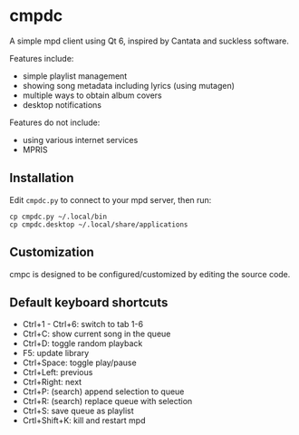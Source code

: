 # cmpdc
A simple mpd client using Qt 6, inspired by Cantata and suckless software.

Features include:
- simple playlist management
- showing song metadata including lyrics (using mutagen)
- multiple ways to obtain album covers
- desktop notifications

Features do not include:
- using various internet services
- MPRIS

## Installation
Edit ``cmpdc.py`` to connect to your mpd server, then run:
```
cp cmpdc.py ~/.local/bin
cp cmpdc.desktop ~/.local/share/applications
```

## Customization
cmpc is designed to be configured/customized by editing the source code.

## Default keyboard shortcuts
- Ctrl+1 - Ctrl+6: switch to tab 1-6
- Ctrl+C: show current song in the queue
- Ctrl+D: toggle random playback
- F5: update library
- Ctrl+Space: toggle play/pause
- Ctrl+Left: previous
- Ctrl+Right: next
- Ctrl+P: (search) append selection to queue
- Ctrl+R: (search) replace queue with selection
- Ctrl+S: save queue as playlist
- Crtl+Shift+K: kill and restart mpd
